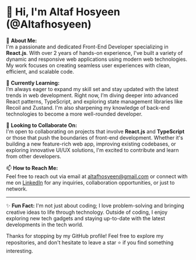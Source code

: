 # 👋 Hi, I'm Altaf Hosyeen (@Altafhosyeen)

👀 **About Me:**  
I'm a passionate and dedicated Front-End Developer specializing in **React.js**. With over 2 years of hands-on experience, I've built a variety of dynamic and responsive web applications using modern web technologies. My work focuses on creating seamless user experiences with clean, efficient, and scalable code.

🌱 **Currently Learning:**  
I’m always eager to expand my skill set and stay updated with the latest trends in web development. Right now, I’m diving deeper into advanced React patterns, TypeScript, and exploring state management libraries like Recoil and Zustand. I'm also sharpening my knowledge of back-end technologies to become a more well-rounded developer.

💞️ **Looking to Collaborate On:**  
I'm open to collaborating on projects that involve **React.js** and **TypeScript** or those that push the boundaries of front-end development. Whether it's building a new feature-rich web app, improving existing codebases, or exploring innovative UI/UX solutions, I'm excited to contribute and learn from other developers.

📫 **How to Reach Me:**  
Feel free to reach out via email at [altafhosyeen@gmail.com](mailto:altafhosyeen@gmail.com) or connect with me on [LinkedIn]([https://www.linkedin.com/in/altafhosyeen](https://www.linkedin.com/in/altaf-hussain-410129202?utm_source=share&utm_campaign=share_via&utm_content=profile&utm_medium=android_app)) for any inquiries, collaboration opportunities, or just to network.

---

✨ **Fun Fact:** I'm not just about coding; I love problem-solving and bringing creative ideas to life through technology. Outside of coding, I enjoy exploring new tech gadgets and staying up-to-date with the latest developments in the tech world.

Thanks for stopping by my GitHub profile! Feel free to explore my repositories, and don't hesitate to leave a star ⭐ if you find something interesting.
